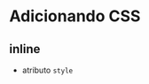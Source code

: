 # Adicionando CSS


## inline

* atributo `style`


## <style>

* tag HTML que irá conter o css


## <link>

* arquivo CSS externo


## @import

* arquivo css externo

